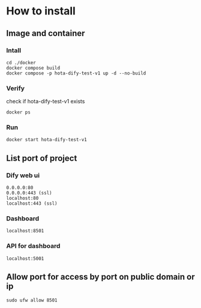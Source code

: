 # How to install
## Image and container
### Intall
```
cd ./docker
docker compose build
docker compose -p hota-dify-test-v1 up -d --no-build
```
### Verify
check if hota-dify-test-v1 exists
```
docker ps
```
### Run
```
docker start hota-dify-test-v1
```

## List port of project
### Dify web ui
```
0.0.0.0:80
0.0.0.0:443 (ssl)
localhost:80
localhost:443 (ssl)
```
### Dashboard
```
localhost:8501
```
### API for dashboard
```
localhost:5001
```

## Allow port for access by port on public domain or ip
```
sudo ufw allow 8501
```
